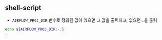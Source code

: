 ## shell-script

- `AIRFLOW_PROJ_DIR` 변수로 정의된 값이 있으면 그 값을 출력하고, 없으면 `.`을 출력

```bash
echo ${AIRFLOW_PROJ_DIR:-.}
.
```
